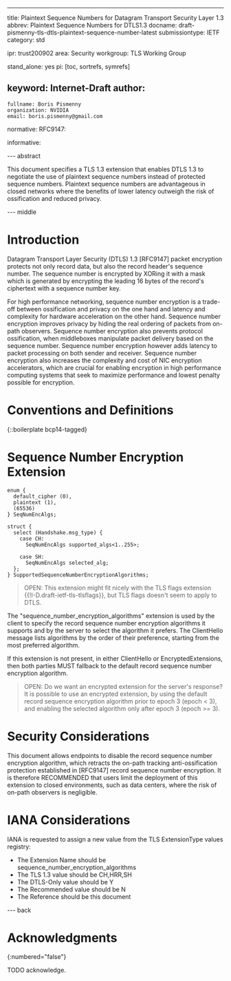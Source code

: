 ---
title: Plaintext Sequence Numbers for Datagram Transport Security Layer 1.3
abbrev: Plaintext Sequence Numbers for DTLS1.3
docname: draft-pismenny-tls-dtls-plaintext-sequence-number-latest
submissiontype: IETF
category: std

ipr: trust200902
area: Security
workgroup: TLS Working Group

stand_alone: yes
pi: [toc, sortrefs, symrefs]

keyword: Internet-Draft
author:
 -
    fullname: Boris Pismenny
    organization: NVIDIA
    email: boris.pismenny@gmail.com

normative:
  RFC9147:

informative:


--- abstract

This document specifies a TLS 1.3 extension that enables DTLS 1.3 to negotiate
the use of plaintext sequence numbers instead of protected sequence numbers.
Plaintext sequence numbers are advantageous in closed networks where the
benefits of lower latency outweigh the risk of ossification and reduced
privacy.

--- middle

# Introduction

Datagram Transport Layer Security (DTLS) 1.3 [RFC9147] packet encryption
protects not only record data, but also the record header's sequence number.
The sequence number is encrypted by XORing it with a mask which is generated by encrypting
the leading 16 bytes of the record's ciphertext with a sequence number key.

For high performance networking, sequence number encryption is a trade-off between
ossification and privacy on the one hand and latency and complexity for
hardware acceleration on the other hand. Sequence number encryption improves privacy by
hiding the real ordering of packets from on-path observers. Sequence number encryption also
prevents protocol ossification, when middleboxes manipulate packet delivery
based on the sequence number.  Sequence number encryption however adds latency to packet processing on
both sender and receiver. Sequence number encryption also increases the complexity and cost
of NIC encryption accelerators, which are crucial for enabling encryption in
high performance computing systems that seek to maximize performance and lowest
penalty possible for encryption.

# Conventions and Definitions

{::boilerplate bcp14-tagged}

# Sequence Number Encryption Extension

~~~~
enum {
  default_cipher (0),
  plaintext (1),
  (65536)
} SeqNumEncAlgs;

struct {
  select (Handshake.msg_type) {
    case CH:
      SeqNumEncAlgs supported_algs<1..255>;

    case SH:
      SeqNumEncAlgs selected_alg;
  };
} SupportedSequenceNumberEncryptionAlgorithms;
~~~~

> OPEN: This extension might fit nicely with the TLS flags extension
> {{!I-D.draft-ietf-tls-tlsflags}}, but TLS flags doesn't seem to apply to
> DTLS.

The "sequence_number_encryption_algorithms" extension is used by the client
to specify the record sequence number encryption algorithms it supports
and by the server to select the algorithm it prefers. The ClientHello message
lists algorithms by the order of their preference, starting from the most
preferred algorithm.

If this extension is not present, in either ClientHello or
EncryptedExtensions, then both parties MUST fallback to the
default record sequence number encryption algorithm.

> OPEN: Do we want an encrypted extension for the server's response?
> It is possible to use an encrypted extension, by using the default
> record sequence encryption algorithm prior to epoch 3 (epoch < 3), and
> enabling the selected algorithm only after epoch 3 (epoch >= 3).

# Security Considerations

This document allows endpoints to disable the record sequence number encryption
algorithm, which retracts the on-path tracking anti-ossification protection
established in [RFC9147] record sequence number encryption. It is therefore
RECOMMENDED that users limit the deployment of this extension to closed
environments, such as data centers, where the risk of on-path observers is
negligible.

# IANA Considerations

IANA is requested to assign a new value from the TLS ExtensionType values registry:

* The Extension Name should be sequence_number_encryption_algorithms
* The TLS 1.3 value should be CH,HRR,SH
* The DTLS-Only value should be Y
* The Recommended value should be N
* The Reference should be this document

--- back

# Acknowledgments
{:numbered="false"}

TODO acknowledge.

